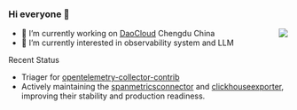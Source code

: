 ### Hi everyone 👋

<!--
**Frapschen/Frapschen** is a ✨ _special_ ✨ repository because its `README.md` (this file) appears on your GitHub profile.

Here are some ideas to get you started:

- 🔭 I’m currently working on ...
- 🌱 I’m currently learning ...
- 👯 I’m looking to collaborate on ...
- 🤔 I’m looking for help with ...
- 💬 Ask me about ...
- 📫 How to reach me: ...
- 😄 Pronouns: ...
- ⚡ Fun fact: ...
-->
<img align="right" src="https://github-readme-stats.vercel.app/api?username=Frapschen&show_icons=true&icon_color=CE1D2D&text_color=718096&bg_color=ffffff&hide_title=true" />

- 🌱 I’m currently working on [DaoCloud](https://www.daocloud.io/) Chengdu China
- 🔭 I’m currently interested in observability system and LLM

Recent Status

- Triager for [opentelemetry-collector-contrib](https://github.com/open-telemetry/opentelemetry-collector-contrib)
- Actively maintaining the [spanmetricsconnector](https://github.com/open-telemetry/opentelemetry-collector-contrib/tree/main/connector/spanmetricsconnector) and [clickhouseexporter](https://github.com/open-telemetry/opentelemetry-collector-contrib/tree/main/exporter/clickhouseexporter), improving their stability and production readiness.
